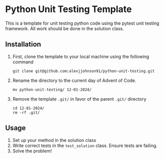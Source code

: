 # Python Unit Testing Template

This is a template for unit testing python code using the pytest unit testing framework.
All work should be done in the solution class.

## Installation

1. First, clone the template to your local machine using the following command

   ```github
   git clone git@github.com:alexjjohnson91/python-unit-testing.git
   ```

1. Rename the directory to the current day of Advent of Code.

   ```github
   mv python-unit-testing/ 12-01-2024/
   ```

1. Remove the template `.git/` in favor of the parent `.git/` directory

   ```github
   cd 12-01-2024/
   rm -rf .git/
   ```

## Usage

1. Set up your method in the solution class
1. Write correct tests in the `test_solution` class. Ensure tests are failing.
1. Solve the problem!
